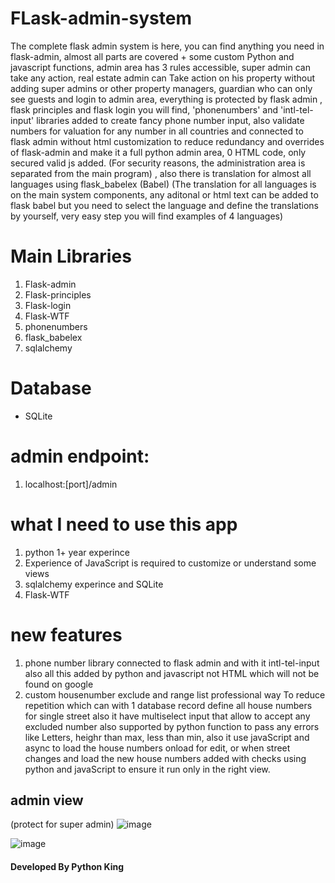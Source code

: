 # FLask-admin-system
The complete flask admin system is here, you can find anything you need in flask-admin, almost all parts are covered + some custom Python and javascript functions, admin area has 3 rules accessible, super admin can take any action, real estate admin can Take action on his property without adding super admins or other property managers, guardian who can only see guests and login to admin area, everything is protected by flask admin , flask principles and flask login you will find, 'phonenumbers' and 'intl-tel-input'  libraries added to create fancy phone number input, also validate numbers for valuation for any number in all countries and connected to flask admin without html customization to reduce redundancy and overrides of flask-admin and make it a full python admin area, 0 HTML code, only secured valid js added. (For security reasons, the administration area is separated from the main program) , also there is translation for  almost all languages  using flask_babelex (Babel) (The translation for all languages is on the main system components, any aditonal or html text can be added to flask babel but you need to select the language and define the translations by yourself, very easy step you will find examples of 4 languages)


# Main Libraries
1. Flask-admin
2. Flask-principles
3. Flask-login
4. Flask-WTF
5. phonenumbers
6. flask_babelex
7. sqlalchemy

# Database
* SQLite

# admin endpoint:
1. localhost:[port]/admin

# what I need to use this app
1. python 1+ year experince
2. Experience of JavaScript is required to customize or understand some views
3. sqlalchemy experince and SQLite
4. Flask-WTF

# new features
1. phone number library connected to flask admin and with it intl-tel-input also all this added by python and javascript not HTML which will not be found on google
2. custom housenumber exclude and range list professional way To reduce repetition which can with 1 database record define all house numbers for single street also it have multiselect input that allow to accept any excluded number also supported by python function to pass any errors like Letters, heighr than max, less than min, also it use javaScript and async to load the house numbers onload for edit, or when street changes and load the new house numbers added with checks using python and javaScript to ensure it run only in the right view.

## admin view 

(protect for super admin)
![image](https://user-images.githubusercontent.com/55125302/146686030-7577e500-088b-4339-a262-16765ae8ad5f.png)

![image](https://user-images.githubusercontent.com/55125302/146686979-ee7f9cbe-75c7-4fe8-beae-6658b9926a93.png)



#### Developed By Python King

